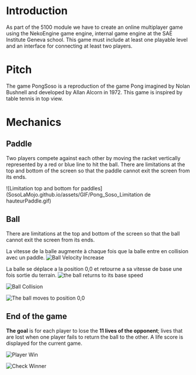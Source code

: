 # Introduction
As part of the 5100 module we have to create an online multiplayer game using the NekoEngine game engine, internal game engine at the SAE Institute Geneva school. This game must include at least one playable level and an interface for connecting at least two players.

# Pitch
The game PongSoso is a reproduction of the game Pong imagined by Nolan Bushnell and developed by Allan Alcorn in 1972. This game is inspired by table tennis in top view.

# Mechanics

## Paddle
Two players compete against each other by moving the racket vertically represented by a red or blue line to hit the ball.
There are limitations at the top and bottom of the screen so that the paddle cannot exit the screen from its ends.

![Limitation top and bottom for paddles](SosoLaMojo.github.io/assets/GIF/Pong_Soso_Limitation de hauteurPaddle.gif)

## Ball
There are limitations at the top and bottom of the screen so that the ball cannot exit the screen from its ends.

La vitesse de la balle augmente à chaque fois que la balle entre en collision avec un paddle.
![Ball Velocity Increase](SosoLaMojo.github.io/assets/GIF/Pong_Soso_Velocity_balle_augmente.gif)

La balle se déplace a la position 0,0 et retourne a sa vitesse de base une fois sortie du terrain.
![the ball returns to its base speed](SosoLaMojo.github.io/assets/GIF/Pong_Soso_balle_retourne_velocity_de_base.gif)

![Ball Collision](SosoLaMojo.github.io/assets/Ball_collision.PNG)

![The ball moves to position 0,0](SosoLaMojo.github.io/assets/Ball_respawn_position_zero.PNG)

## End of the game
**The goal** is for each player to lose the **11 lives of the opponent**; lives that are lost when one player fails to return the ball to the other. A life score is displayed for the current game.

![Player Win](SosoLaMojo.github.io/assets/GIF/Pong_Soso_Win.gif)

![Check Winner](SosoLaMojo.github.io/assets/Check_Winner.PNG)
